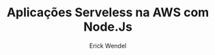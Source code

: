 ---
url: https://luislanca.com.br
thumbnail: assets/img/courses/aws.png
title: Aplicações Serveless na AWS com Node.Js
description: Seja um profissional completo em tecnologias cloud computing
level: Avançado
authorImage: assets/img/authors/erick-wendel.png
author: Erick Wendel
price: 400
discount: 329,90
---